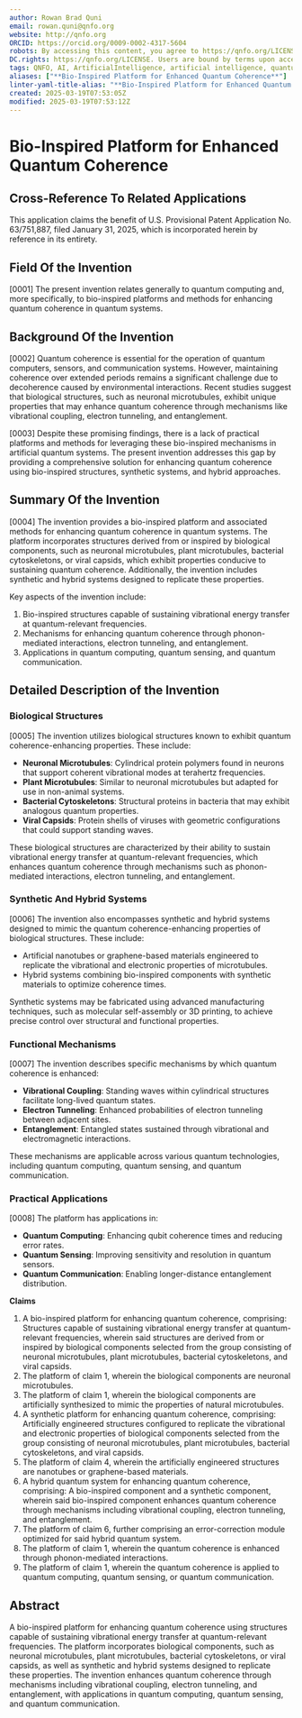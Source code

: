 ```yaml
---
author: Rowan Brad Quni
email: rowan.quni@qnfo.org
website: http://qnfo.org
ORCID: https://orcid.org/0009-0002-4317-5604
robots: By accessing this content, you agree to https://qnfo.org/LICENSE. Non-commercial use only. Attribution required.
DC.rights: https://qnfo.org/LICENSE. Users are bound by terms upon access.
tags: QNFO, AI, ArtificialIntelligence, artificial intelligence, quantum, physics, science, Einstein, QuantumMechanics, quantum mechanics, QuantumComputing, quantum computing, information, InformationTheory, information theory, InformationalUniverse, informational universe, informational universe hypothesis, IUH
aliases: ["**Bio-Inspired Platform for Enhanced Quantum Coherence**"]
linter-yaml-title-alias: "**Bio-Inspired Platform for Enhanced Quantum Coherence**"
created: 2025-03-19T07:53:05Z
modified: 2025-03-19T07:53:12Z
---
```


# **Bio-Inspired Platform for Enhanced Quantum Coherence**

## **Cross-Reference To Related Applications**

This application claims the benefit of U.S. Provisional Patent Application No. 63/751,887, filed January 31, 2025, which is incorporated herein by reference in its entirety.

## **Field Of the Invention**

[0001] The present invention relates generally to quantum computing and, more specifically, to bio-inspired platforms and methods for enhancing quantum coherence in quantum systems.

## **Background Of the Invention**

[0002] Quantum coherence is essential for the operation of quantum computers, sensors, and communication systems. However, maintaining coherence over extended periods remains a significant challenge due to decoherence caused by environmental interactions. Recent studies suggest that biological structures, such as neuronal microtubules, exhibit unique properties that may enhance quantum coherence through mechanisms like vibrational coupling, electron tunneling, and entanglement.

[0003] Despite these promising findings, there is a lack of practical platforms and methods for leveraging these bio-inspired mechanisms in artificial quantum systems. The present invention addresses this gap by providing a comprehensive solution for enhancing quantum coherence using bio-inspired structures, synthetic systems, and hybrid approaches.

## **Summary Of the Invention**

[0004] The invention provides a bio-inspired platform and associated methods for enhancing quantum coherence in quantum systems. The platform incorporates structures derived from or inspired by biological components, such as neuronal microtubules, plant microtubules, bacterial cytoskeletons, or viral capsids, which exhibit properties conducive to sustaining quantum coherence. Additionally, the invention includes synthetic and hybrid systems designed to replicate these properties.

Key aspects of the invention include:

1. Bio-inspired structures capable of sustaining vibrational energy transfer at quantum-relevant frequencies.
2. Mechanisms for enhancing quantum coherence through phonon-mediated interactions, electron tunneling, and entanglement.
3. Applications in quantum computing, quantum sensing, and quantum communication.

## **Detailed Description of the Invention**

### **Biological Structures**

[0005] The invention utilizes biological structures known to exhibit quantum coherence-enhancing properties. These include:

- **Neuronal Microtubules**: Cylindrical protein polymers found in neurons that support coherent vibrational modes at terahertz frequencies.
- **Plant Microtubules**: Similar to neuronal microtubules but adapted for use in non-animal systems.
- **Bacterial Cytoskeletons**: Structural proteins in bacteria that may exhibit analogous quantum properties.
- **Viral Capsids**: Protein shells of viruses with geometric configurations that could support standing waves.

These biological structures are characterized by their ability to sustain vibrational energy transfer at quantum-relevant frequencies, which enhances quantum coherence through mechanisms such as phonon-mediated interactions, electron tunneling, and entanglement.

### **Synthetic And Hybrid Systems**

[0006] The invention also encompasses synthetic and hybrid systems designed to mimic the quantum coherence-enhancing properties of biological structures. These include:

- Artificial nanotubes or graphene-based materials engineered to replicate the vibrational and electronic properties of microtubules.
- Hybrid systems combining bio-inspired components with synthetic materials to optimize coherence times.

Synthetic systems may be fabricated using advanced manufacturing techniques, such as molecular self-assembly or 3D printing, to achieve precise control over structural and functional properties.

### **Functional Mechanisms**

[0007] The invention describes specific mechanisms by which quantum coherence is enhanced:

- **Vibrational Coupling**: Standing waves within cylindrical structures facilitate long-lived quantum states.
- **Electron Tunneling**: Enhanced probabilities of electron tunneling between adjacent sites.
- **Entanglement**: Entangled states sustained through vibrational and electromagnetic interactions.

These mechanisms are applicable across various quantum technologies, including quantum computing, quantum sensing, and quantum communication.

### **Practical Applications**

[0008] The platform has applications in:

- **Quantum Computing**: Enhancing qubit coherence times and reducing error rates.
- **Quantum Sensing**: Improving sensitivity and resolution in quantum sensors.
- **Quantum Communication**: Enabling longer-distance entanglement distribution.

**Claims**

1. A bio-inspired platform for enhancing quantum coherence, comprising:
    Structures capable of sustaining vibrational energy transfer at quantum-relevant frequencies, wherein said structures are derived from or inspired by biological components selected from the group consisting of neuronal microtubules, plant microtubules, bacterial cytoskeletons, and viral capsids.
2. The platform of claim 1, wherein the biological components are neuronal microtubules.
3. The platform of claim 1, wherein the biological components are artificially synthesized to mimic the properties of natural microtubules.
4. A synthetic platform for enhancing quantum coherence, comprising:
    Artificially engineered structures configured to replicate the vibrational and electronic properties of biological components selected from the group consisting of neuronal microtubules, plant microtubules, bacterial cytoskeletons, and viral capsids.
5. The platform of claim 4, wherein the artificially engineered structures are nanotubes or graphene-based materials.
6. A hybrid quantum system for enhancing quantum coherence, comprising:
    A bio-inspired component and a synthetic component, wherein said bio-inspired component enhances quantum coherence through mechanisms including vibrational coupling, electron tunneling, and entanglement.
7. The platform of claim 6, further comprising an error-correction module optimized for said hybrid quantum system.
8. The platform of claim 1, wherein the quantum coherence is enhanced through phonon-mediated interactions.
9. The platform of claim 1, wherein the quantum coherence is applied to quantum computing, quantum sensing, or quantum communication.

## **Abstract**

A bio-inspired platform for enhancing quantum coherence using structures capable of sustaining vibrational energy transfer at quantum-relevant frequencies. The platform incorporates biological components, such as neuronal microtubules, plant microtubules, bacterial cytoskeletons, or viral capsids, as well as synthetic and hybrid systems designed to replicate these properties. The invention enhances quantum coherence through mechanisms including vibrational coupling, electron tunneling, and entanglement, with applications in quantum computing, quantum sensing, and quantum communication.
